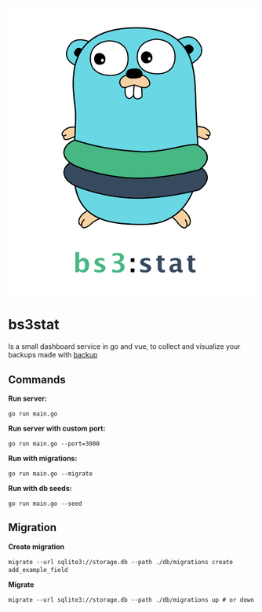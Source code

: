 ![bs3stat logo](/static/bs3.png)
# bs3stat

Is a small dashboard service in go and vue, to collect and visualize your backups made with [backup](https://github.com/backup/backup)

## Commands
**Run server:**
```
go run main.go
```

**Run server with custom port:**
```
go run main.go --port=3000
```

**Run with migrations:**
```
go run main.go --migrate
```

**Run with db seeds:**
```
go run main.go --seed
```

## Migration
**Create migration**
```
migrate --url sqlite3://storage.db --path ./db/migrations create add_example_field
```

**Migrate**
```
migrate --url sqlite3://storage.db --path ./db/migrations up # or down
```
